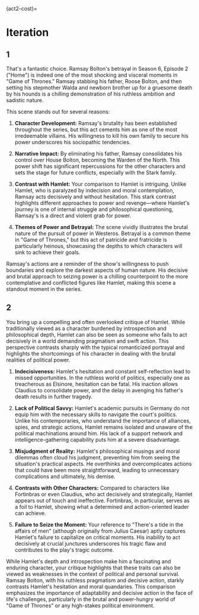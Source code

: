 (act2-cost)=
# Iteration

 ## 1

 That's a fantastic choice. Ramsay Bolton's betrayal in Season 6, Episode 2 ("Home") is indeed one of the most shocking and visceral moments in "Game of Thrones." Ramsay stabbing his father, Roose Bolton, and then setting his stepmother Walda and newborn brother up for a gruesome death by his hounds is a chilling demonstration of his ruthless ambition and sadistic nature.

This scene stands out for several reasons:

1. **Character Development:** Ramsay's brutality has been established throughout the series, but this act cements him as one of the most irredeemable villains. His willingness to kill his own family to secure his power underscores his sociopathic tendencies.

2. **Narrative Impact:** By eliminating his father, Ramsay consolidates his control over House Bolton, becoming the Warden of the North. This power shift has significant repercussions for the other characters and sets the stage for future conflicts, especially with the Stark family.

3. **Contrast with Hamlet:** Your comparison to Hamlet is intriguing. Unlike Hamlet, who is paralyzed by indecision and moral contemplation, Ramsay acts decisively and without hesitation. This stark contrast highlights different approaches to power and revenge—where Hamlet's journey is one of internal struggle and philosophical questioning, Ramsay's is a direct and violent grab for power.

4. **Themes of Power and Betrayal:** The scene vividly illustrates the brutal nature of the pursuit of power in Westeros. Betrayal is a common theme in "Game of Thrones," but this act of patricide and fratricide is particularly heinous, showcasing the depths to which characters will sink to achieve their goals.

Ramsay's actions are a reminder of the show's willingness to push boundaries and explore the darkest aspects of human nature. His decisive and brutal approach to seizing power is a chilling counterpoint to the more contemplative and conflicted figures like Hamlet, making this scene a standout moment in the series.

## 2

You bring up a compelling and often overlooked critique of Hamlet. While traditionally viewed as a character burdened by introspection and philosophical depth, Hamlet can also be seen as someone who fails to act decisively in a world demanding pragmatism and swift action. This perspective contrasts sharply with the typical romanticized portrayal and highlights the shortcomings of his character in dealing with the brutal realities of political power.

1. **Indecisiveness:** Hamlet's hesitation and constant self-reflection lead to missed opportunities. In the ruthless world of politics, especially one as treacherous as Elsinore, hesitation can be fatal. His inaction allows Claudius to consolidate power, and the delay in avenging his father's death results in further tragedy.

2. **Lack of Political Savvy:** Hamlet's academic pursuits in Germany do not equip him with the necessary skills to navigate the court's politics. Unlike his contemporaries, who understand the importance of alliances, spies, and strategic actions, Hamlet remains isolated and unaware of the political machinations around him. His lack of a support network and intelligence-gathering capability puts him at a severe disadvantage.

3. **Misjudgment of Reality:** Hamlet's philosophical musings and moral dilemmas often cloud his judgment, preventing him from seeing the situation's practical aspects. He overthinks and overcomplicates actions that could have been more straightforward, leading to unnecessary complications and ultimately, his demise.

4. **Contrasts with Other Characters:** Compared to characters like Fortinbras or even Claudius, who act decisively and strategically, Hamlet appears out of touch and ineffective. Fortinbras, in particular, serves as a foil to Hamlet, showing what a determined and action-oriented leader can achieve.

5. **Failure to Seize the Moment:** Your reference to "There's a tide in the affairs of men" (although originally from Julius Caesar) aptly captures Hamlet's failure to capitalize on critical moments. His inability to act decisively at crucial junctures underscores his tragic flaw and contributes to the play's tragic outcome.

While Hamlet's depth and introspection make him a fascinating and enduring character, your critique highlights that these traits can also be viewed as weaknesses in the context of political and personal survival. Ramsay Bolton, with his ruthless pragmatism and decisive action, starkly contrasts Hamlet's hesitation and moral quandaries. This comparison emphasizes the importance of adaptability and decisive action in the face of life's challenges, particularly in the brutal and power-hungry world of "Game of Thrones" or any high-stakes political environment.